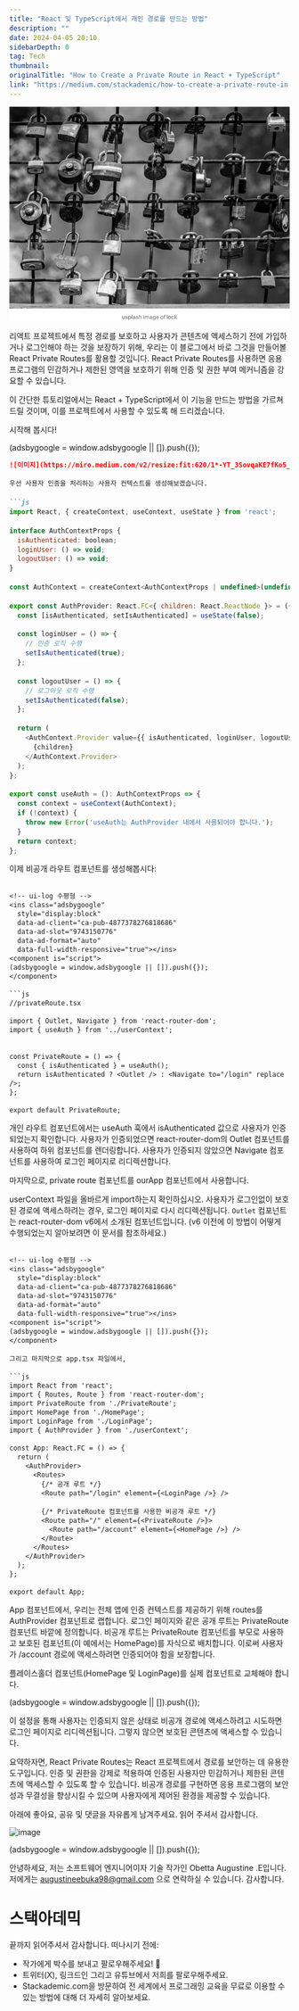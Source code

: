 ```yaml
---
title: "React 및 TypeScript에서 개인 경로를 만드는 방법"
description: ""
date: 2024-04-05 20:10
sidebarDepth: 0
tag: Tech
thumbnail: 
originalTitle: "How to Create a Private Route in React + TypeScript"
link: "https://medium.com/stackademic/how-to-create-a-private-route-in-react-typescript-d43e2b162d46"
---
```



![이미지](./img/HowtoCreateaPrivateRouteinReactTypeScript_0.png)

리액트 프로젝트에서 특정 경로를 보호하고 사용자가 콘텐츠에 액세스하기 전에 가입하거나 로그인해야 하는 것을 보장하기 위해, 우리는 이 블로그에서 바로 그것을 만들어볼 React Private Routes를 활용할 것입니다. React Private Routes를 사용하면 응용 프로그램의 민감하거나 제한된 영역을 보호하기 위해 인증 및 권한 부여 메커니즘을 강요할 수 있습니다.

이 간단한 튜토리얼에서는 React + TypeScript에서 이 기능을 만드는 방법을 가르쳐 드릴 것이며, 이를 프로젝트에서 사용할 수 있도록 해 드리겠습니다.

시작해 봅시다!

<!-- ui-log 수평형 -->
<ins class="adsbygoogle"
  style="display:block"
  data-ad-client="ca-pub-4877378276818686"
  data-ad-slot="9743150776"
  data-ad-format="auto"
  data-full-width-responsive="true"></ins>
<component is="script">
(adsbygoogle = window.adsbygoogle || []).push({});
</component>

```markdown
![이미지](https://miro.medium.com/v2/resize:fit:620/1*-YT_3SovqaKE7fKo5_8ehw.gif)

우선 사용자 인증을 처리하는 사용자 컨텍스트를 생성해보겠습니다.

```js
import React, { createContext, useContext, useState } from 'react';

interface AuthContextProps {
  isAuthenticated: boolean;
  loginUser: () => void;
  logoutUser: () => void;
}

const AuthContext = createContext<AuthContextProps | undefined>(undefined);

export const AuthProvider: React.FC<{ children: React.ReactNode }> = ({ children }) => {
  const [isAuthenticated, setIsAuthenticated] = useState(false);

  const loginUser = () => {
    // 인증 로직 수행
    setIsAuthenticated(true);
  };

  const logoutUser = () => {
    // 로그아웃 로직 수행
    setIsAuthenticated(false);
  };

  return (
    <AuthContext.Provider value={{ isAuthenticated, loginUser, logoutUser }}>
      {children}
    </AuthContext.Provider>
  );
};

export const useAuth = (): AuthContextProps => {
  const context = useContext(AuthContext);
  if (!context) {
    throw new Error('useAuth는 AuthProvider 내에서 사용되어야 합니다.');
  }
  return context;
};
```

이제 비공개 라우트 컴포넌트를 생성해봅시다:
```

<!-- ui-log 수평형 -->
<ins class="adsbygoogle"
  style="display:block"
  data-ad-client="ca-pub-4877378276818686"
  data-ad-slot="9743150776"
  data-ad-format="auto"
  data-full-width-responsive="true"></ins>
<component is="script">
(adsbygoogle = window.adsbygoogle || []).push({});
</component>

```js
//privateRoute.tsx

import { Outlet, Navigate } from 'react-router-dom';
import { useAuth } from '../userContext';


const PrivateRoute = () => {
  const { isAuthenticated } = useAuth();
  return isAuthenticated ? <Outlet /> : <Navigate to="/login" replace />;
};

export default PrivateRoute;
```

개인 라우트 컴포넌트에서는 useAuth 훅에서 isAuthenticated 값으로 사용자가 인증되었는지 확인합니다. 사용자가 인증되었으면 react-router-dom의 Outlet 컴포넌트를 사용하여 하위 컴포넌트를 렌더링합니다. 사용자가 인증되지 않았으면 Navigate 컴포넌트를 사용하여 로그인 페이지로 리디렉션합니다.

마지막으로, private route 컴포넌트를 ourApp 컴포넌트에서 사용합니다.

userContext 파일을 올바르게 import하는지 확인하십시오. 사용자가 로그인없이 보호된 경로에 액세스하려는 경우, 로그인 페이지로 다시 리디렉션됩니다. `Outlet` 컴포넌트는 react-router-dom v6에서 소개된 컴포넌트입니다. (v6 이전에 이 방법이 어떻게 수행되었는지 알아보려면 이 문서를 참조하세요.)
```

<!-- ui-log 수평형 -->
<ins class="adsbygoogle"
  style="display:block"
  data-ad-client="ca-pub-4877378276818686"
  data-ad-slot="9743150776"
  data-ad-format="auto"
  data-full-width-responsive="true"></ins>
<component is="script">
(adsbygoogle = window.adsbygoogle || []).push({});
</component>

그리고 마지막으로 app.tsx 파일에서,

```js
import React from 'react';
import { Routes, Route } from 'react-router-dom';
import PrivateRoute from './PrivateRoute';
import HomePage from './HomePage';
import LoginPage from './LoginPage';
import { AuthProvider } from './userContext';

const App: React.FC = () => {
  return (
    <AuthProvider>
      <Routes>
        {/* 공개 루트 */}
        <Route path="/login" element={<LoginPage />} />

        {/* PrivateRoute 컴포넌트를 사용한 비공개 루트 */}
        <Route path="/" element={<PrivateRoute />}>
          <Route path="/account" element={<HomePage />} />
        </Route>
      </Routes>
    </AuthProvider>
  );
};

export default App;
```

App 컴포넌트에서, 우리는 전체 앱에 인증 컨텍스트를 제공하기 위해 routes를 AuthProvider 컴포넌트로 랩합니다. 로그인 페이지와 같은 공개 루트는 PrivateRoute 컴포넌트 바깥에 정의합니다. 비공개 루트는 PrivateRoute 컴포넌트를 부모로 사용하고 보호된 컴포넌트(이 예에서는 HomePage)를 자식으로 배치합니다. 이로써 사용자가 /account 경로에 액세스하려면 인증되어야 함을 보장합니다.

플레이스홀더 컴포넌트(HomePage 및 LoginPage)를 실제 컴포넌트로 교체해야 합니다.

<!-- ui-log 수평형 -->
<ins class="adsbygoogle"
  style="display:block"
  data-ad-client="ca-pub-4877378276818686"
  data-ad-slot="9743150776"
  data-ad-format="auto"
  data-full-width-responsive="true"></ins>
<component is="script">
(adsbygoogle = window.adsbygoogle || []).push({});
</component>

이 설정을 통해 사용자는 인증되지 않은 상태로 비공개 경로에 액세스하려고 시도하면 로그인 페이지로 리디렉션됩니다. 그렇지 않으면 보호된 콘텐츠에 액세스할 수 있습니다.

요약하자면, React Private Routes는 React 프로젝트에서 경로를 보안하는 데 유용한 도구입니다. 인증 및 권한을 강제로 적용하여 인증된 사용자만 민감하거나 제한된 콘텐츠에 액세스할 수 있도록 할 수 있습니다. 비공개 경로를 구현하면 응용 프로그램의 보안성과 무결성을 향상시킬 수 있으며 사용자에게 제어된 환경을 제공할 수 있습니다.

아래에 좋아요, 공유 및 댓글을 자유롭게 남겨주세요. 읽어 주셔서 감사합니다.

![image](https://miro.medium.com/v2/resize:fit:996/1*XgO-vcD9WTFom8ivoObb4w.gif)

<!-- ui-log 수평형 -->
<ins class="adsbygoogle"
  style="display:block"
  data-ad-client="ca-pub-4877378276818686"
  data-ad-slot="9743150776"
  data-ad-format="auto"
  data-full-width-responsive="true"></ins>
<component is="script">
(adsbygoogle = window.adsbygoogle || []).push({});
</component>

안녕하세요, 저는 소프트웨어 엔지니어이자 기술 작가인 Obetta Augustine .E입니다. 저에게는 augustineebuka98@gmail.com 으로 연락하실 수 있습니다. 감사합니다.

# 스택아데믹

끝까지 읽어주셔서 감사합니다. 떠나시기 전에:

- 작가에게 박수를 보내고 팔로우해주세요! 👏
- 트위터(X), 링크드인 그리고 유튜브에서 저희를 팔로우해주세요.
- Stackademic.com을 방문하여 전 세계에서 프로그래밍 교육을 무료로 이용할 수 있는 방법에 대해 더 자세히 알아보세요.
